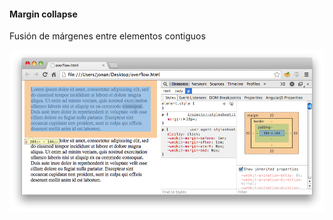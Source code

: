 #### Margin collapse

Fusión de márgenes entre elementos contiguos

![](assets/margin.collapse.png)
